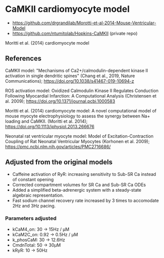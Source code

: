 # CaMKII cardiomyocyte model

- https://github.com/drgrandilab/Morotti-et-al-2014-Mouse-Ventricular-Model
- https://github.com/ntumitolab/Hopkins-CaMKII (private repo)

Moritti et al. (2014) cardiomyocyte model

## References

CaMKII model: "Mechanisms of Ca2+/calmodulin-dependent kinase II activation in single dendritic spines" (Chang et al., 2019, Nature Communications); https://doi.org/10.1038/s41467-019-10694-z

ROS activation model: Oxidized Calmodulin Kinase II Regulates Conduction Following Myocardial Infarction: A Computational Analysis (Christensen et al. 2009); https://doi.org/10.1371/journal.pcbi.1000583

Moritti et al. (2014) cardiomyocyte model: A novel computational model of mouse myocyte electrophysiology to assess the synergy between Na+ loading and CaMKII. (Moritti et al. 2014); https://doi.org/10.1113/jphysiol.2013.266676

Neonatal rat ventricular myocyte model: Model of Excitation-Contraction Coupling of Rat Neonatal Ventricular Myocytes (Korhonen et al. 2009); https://pmc.ncbi.nlm.nih.gov/articles/PMC2716686/

## Adjusted from the original models

- Caffeine activation of RyR: increasing sensitivity to Sub-SR Ca instead of constant opening
- Corrected compartment volumes for SR Ca and Sub-SR Ca ODEs
- Added a simplified beta-adrenergic system with a steady-state algebraic representation.
- Fast sodium channel recovery rate increased by 3 times to accomodate 2Hz and 3Hz pacing.

### Parameters adjusted

- kCaM4_on: 30 -> 15Hz / μM
- kCaM2C_on: 0.92 -> 0.5Hz / μM
- k_phosCaM: 30 -> 12.6Hz
- CmdnTotal: 50 -> 30μM
- kRyR: 10 -> 50Hz
